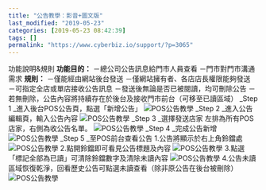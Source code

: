 ```yaml
---
title: "公告教學：影音+圖文版"
last_modified: "2019-05-23"
categories: [2019-05-23 08:42:39]
tags: []
permalink: "https://www.cyberbiz.io/support/?p=3065"
---
```


功能說明&規則 **功能目的：** －總公司公告訊息給門市人員查看 －門市對門市溝通需求 **規則：** －僅能經由網站後台發送
－僅網站擁有者、各店店長權限能夠發送 －可指定全店或單店接收公告訊息 －發送後無論是否已被閱讀，均可刪除公告
－若無刪除，公告內容將持續存在於後台及接收門市前台（可移至已讀區域） _Step 1 _進入後台POS公告頁，點選「新增公告」
![POS公告教學](https://www.cyberbiz.co/support/wp-content/uploads/2019/05/bulletin1.png) _Step 2 _進入公告編輯頁，輸入公告內容
![POS公告教學](https://www.cyberbiz.co/support/wp-content/uploads/2019/05/bulletin2.png) _Step 3 _選擇發送店家  左排為所有POS店家，右側為收公告名單。
![POS公告教學](https://www.cyberbiz.co/support/wp-content/uploads/2019/05/bulletin3.png) _Step 4 _完成公告新增
![POS公告教學](https://www.cyberbiz.co/support/wp-content/uploads/2019/05/bulletin4.png) _Step 5 _至POS前台查看公告  1.公告將顯示於右上角鈴鐺處
![POS公告教學](https://www.cyberbiz.co/support/wp-content/uploads/2019/05/bulletin5.png) 2.點開鈴鐺即可看見公告標題及內容
![POS公告教學](https://www.cyberbiz.co/support/wp-content/uploads/2019/05/bulletin6.png) 3.點選「標記全部為已讀」可清除鈴鐺數字及清除未讀內容
![POS公告教學](https://www.cyberbiz.co/support/wp-content/uploads/2019/05/bulletin7.png) 4.公告未讀區域恢復乾淨，回看歷史公告可點選未讀查看（除非原公告在後台被刪除）
![POS公告教學](https://www.cyberbiz.co/support/wp-content/uploads/2019/05/bulletin8.png)

